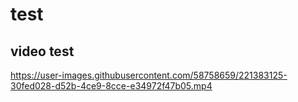 # test
## video test
https://user-images.githubusercontent.com/58758659/221383125-30fed028-d52b-4ce9-8cce-e34972f47b05.mp4
